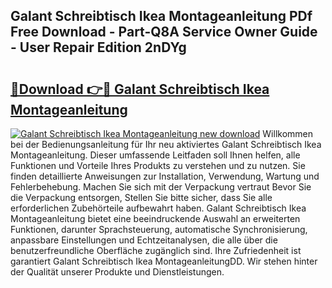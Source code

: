 ## Galant Schreibtisch Ikea Montageanleitung PDf Free Download - Part-Q8A Service Owner Guide - User Repair Edition 2nDYg

# <h2><a href="http://df6yq6o.blite.top/?on=Galant+Schreibtisch+Ikea+Montageanleitung">🔗Download 👉🔴 Galant Schreibtisch Ikea Montageanleitung</a></h2>

[![Galant Schreibtisch Ikea Montageanleitung new download](https://i.imgur.com/lujVjoI.png)](http://df6yq6o.blite.top/?on=Galant+Schreibtisch+Ikea+Montageanleitung)
Willkommen bei der Bedienungsanleitung für Ihr neu aktiviertes Galant Schreibtisch Ikea Montageanleitung. Dieser umfassende Leitfaden soll Ihnen helfen, alle Funktionen und Vorteile Ihres Produkts zu verstehen und zu nutzen. Sie finden detaillierte Anweisungen zur Installation, Verwendung, Wartung und Fehlerbehebung. Machen Sie sich mit der Verpackung vertraut Bevor Sie die Verpackung entsorgen, Stellen Sie bitte sicher, dass Sie alle erforderlichen Zubehörteile aufbewahrt haben. Galant Schreibtisch Ikea Montageanleitung bietet eine beeindruckende Auswahl an erweiterten Funktionen, darunter Sprachsteuerung, automatische Synchronisierung, anpassbare Einstellungen und Echtzeitanalysen, die alle über die benutzerfreundliche Oberfläche zugänglich sind. Ihre Zufriedenheit ist garantiert Galant Schreibtisch Ikea MontageanleitungDD. Wir stehen hinter der Qualität unserer Produkte und Dienstleistungen.
